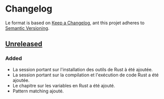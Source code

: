 # Changelog
<!--
Tous les changements notables de ce projet seront documentés dans ce fichier.

Le format est basé sur [Keep a Changelog](https://keepachangelog.com/en/1.0.0/),
et ce projet adhère au [Semantic Versioning](https://semver.org/spec/v2.0.0.html).
-->

Le format is based on [Keep a Changelog](https://keepachangelog.com/en/1.0.0/),
ant this projet adheres to [Semantic Versioning](https://semver.org/spec/v2.0.0.html).

## [Unreleased]
### Added
- La session portant sur l'installation des outils de Rust à été ajoutée.
- La session portant sur la compilation et l'exécution de code Rust a été
ajoutée.
- Le chapitre sur les variables en Rust a été ajouté.
- Pattern matching ajouté.


[Unreleased]: https://example.com/compare/v1.2.0...HEAD


<!--
Cet exemple suit les bonnes pratiques recommandées :

- Utilisation des catégories `Added`, `Changed`, `Deprecated`, `Removed`, `Fixed`, `Security`
- Dates au format AAAA-MM-JJ
- Liens vers les comparaisons entre versions
- Mention de l'adhésion au Semantic Versioning

Le fichier est clair, bien structuré et facile à lire pour les utilisateurs
et contributeurs du projet.
-->
